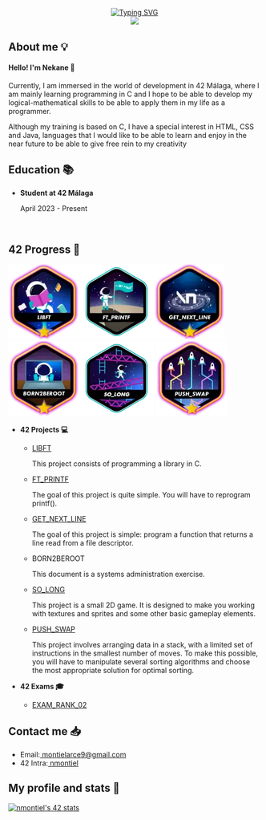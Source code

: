 <p align="center">
<a href="https://git.io/typing-svg"><img src="https://readme-typing-svg.demolab.com?font=Courier&weight=100&size=37&pause=1000&color=000000&width=435&lines=++++++++++++++++++++Hello+Everyone+++%3A)" alt="Typing SVG" /></a><br/>
<img src="https://64.media.tumblr.com/d0e0ba566837303040d948173b88abc6/af892589e3c0f22b-ec/s500x750/bc9028176fd0cbb851e9cdc4518a50a20ad2240d.gif"/>
</p>

## About me 💡

<h4>Hello! I'm Nekane 🤝</h4>

<p>Currently, I am immersed in the world of development in 42 Málaga, where I am mainly learning programming in C and I hope to be able to develop my logical-mathematical skills to be able to apply them in my life as a programmer.</p>
<p> Although my training is based on C, I have a special interest in HTML, CSS and Java, languages ​​that I would like to be able to learn and enjoy in the near future to be able to give free rein to my creativity</p>

## Education 📚
<ul>
  <li><b>Student at 42 Málaga</b></li>
  <p>April 2023 - Present</p><br/>
</ul>

## 42 Progress 🚀  
<img src="https://github.com/leogaudin/42_project_badges/raw/main/badges/libft_bonus_max.webp"><img src="https://github.com/leogaudin/42_project_badges/raw/main/badges/ft_printf.webp"/><img src="https://github.com/leogaudin/42_project_badges/raw/main/badges/get_next_line_bonus_max.webp"/><img src="https://github.com/leogaudin/42_project_badges/raw/main/badges/born2beroot_bonus_max.webp"/><img src="https://github.com/leogaudin/42_project_badges/raw/main/badges/so_long.webp"/> <img src="https://github.com/leogaudin/42_project_badges/raw/main/badges/push_swap_bonus_max.webp"/>
<ul>
  <li><b>42 Projects 💻</b></li>
  <ul>
    <li><a href="https://github.com/nmontiel42/libft">LIBFT</a></li>
    <p>This project consists of programming a library in C.</p>
    <li><a href="https://github.com/nmontiel42/Printf">FT_PRINTF</a></li>
    <p>The goal of this project is quite simple. You will have to reprogram printf().</p>
    <li><a href="https://github.com/nmontiel42/get_next_line">GET_NEXT_LINE</a></li>
    <p>The goal of this project is simple: program a function that returns
a line read from a file descriptor.</p>
    <li><a>BORN2BEROOT</a></li>
    <p> This document is a systems administration exercise.</p>
    <li><a href="https://github.com/nmontiel42/so_long">SO_LONG</a></li>
    <p>This project is a small 2D game. It is designed to make you
working with textures and sprites and some other basic gameplay elements.</p>
    <li><a href="https://github.com/nmontiel42/push_swap">PUSH_SWAP</a></li>
    <p>This project involves arranging data in a stack, with a limited set of instructions in the smallest number of moves. To make this possible, you will have to manipulate several sorting algorithms and choose the most appropriate solution for optimal sorting.</p>
  </ul>
</ul>
<ul>
  <li><b>42 Exams 🎓</b></li>
  <ul>
    <li><a href="https://github.com/nmontiel42/exam_rank_02">EXAM_RANK_02</li></a>
  </ul>
</ul>

## Contact me 📥
<ul>
  <li>Email:<a href="mailto:montielarce9@gmail.com" target="_blank"> montielarce9@gmail.com</a></li>
  <li>42 Intra:<a href="https://profile.intra.42.fr/users/nmontiel" target="_blank"> nmontiel</a></li>
</ul>

## My profile and stats 🥥

<a href="https://github.com/oakoudad/badge42"><img src="https://badge.mediaplus.ma/colorfulwaves/nmontiel?1337Badge=off&UM6P=off" alt="nmontiel's 42 stats"></a>
